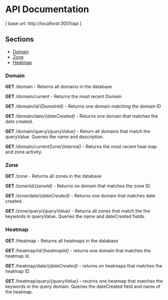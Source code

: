 # API Documentation

[ base url: http://localhost:3001/api ]

## Sections

- [Domain](#Domain)
- [Zone](#Zone)
- [Heatmap](#Heatmap)

### Domain

**GET** /domain - Returns all domains in the database

**GET** /domain/current - Returns the most recent Domain

**GET** /domain/id/*{DomainId}* - Returns one domain matching the domain ID

**GET** /domain/date/*{dateCreated}* - Returns one domain that matches the date created.

**GET** /domain/query/*{queryValue}* - Return all domains that match the queryValue. Queries the name and description.

**GET** /domain/currentZone/*{interval}* - Returns the most recent heat map and
zone activity.

### Zone

**GET** /zone - Returns all zones in the database

**GET** /zone/id/*{zoneId}* - Returns on domain that matches the zone ID.

**GET** /zone/date/*{dateCreated}* - Returns one domain that matches date created.

**GET** /zone/query/*{queryValue}* - Returns all zones that match the the keywords in queryValue. Queries the name and dateCreated fields.

### Heatmap

**GET** /Heatmap - Returns all heatmaps in the database

**GET** /heatmap/id/*{heatmapId}* - returns one domain that matches the heatmap id.

**GET** /heatmap/date/*{dateCreated}* - returns on heatmaps that matches the heatmap ID.

**GET** /heatmap/query/*{queryValue}* - reutrns one heatmap that matches the keywords in the query domain. Queries the dateCreated field and name of the heatmap.
